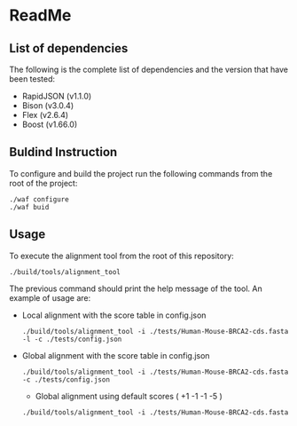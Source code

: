 # ReadMe

## List of dependencies

The following is the complete list of dependencies and the version that have been tested:
- RapidJSON (v1.1.0)
- Bison (v3.0.4)
- Flex  (v2.6.4)
- Boost (v1.66.0)

## Buldind Instruction

To configure and build the project run the following commands from the root of the project:

```shell
./waf configure
./waf buid
```

## Usage

To execute the alignment tool from the root of this repository:

```shell
./build/tools/alignment_tool
```

The previous command should print the help message of the tool.  An example of usage are:
- Local alignment with the score table in config.json
  ```shell
  ./build/tools/alignment_tool -i ./tests/Human-Mouse-BRCA2-cds.fasta -l -c ./tests/config.json
  ```
- Global alignment with the score table in config.json
  ```shell
  ./build/tools/alignment_tool -i ./tests/Human-Mouse-BRCA2-cds.fasta -c ./tests/config.json
  ```
  - Global alignment using default scores ( +1 -1 -1 -5 )
  ```shell
  ./build/tools/alignment_tool -i ./tests/Human-Mouse-BRCA2-cds.fasta
  ```
